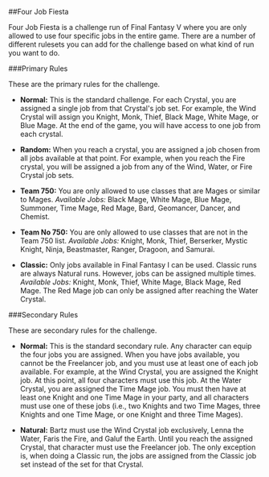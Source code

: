 ##Four Job Fiesta

Four Job Fiesta is a challenge run of Final Fantasy V where you are only allowed to use four specific jobs in the entire game. There are a number of different rulesets you can add for the challenge based on what kind of run you want to do.

###Primary Rules

These are the primary rules for the challenge.

* **Normal:** This is the standard challenge. For each Crystal, you are assigned a single job from that Crystal's job set. For example, the Wind Crystal will assign you Knight, Monk, Thief, Black Mage, White Mage, or Blue Mage. At the end of the game, you will have access to one job from each crystal.

* **Random:** When you reach a crystal, you are assigned a job chosen from all jobs available at that point. For example, when you reach the Fire crystal, you will be assigned a job from any of the Wind, Water, or Fire Crystal job sets.

* **Team 750:** You are only allowed to use classes that are Mages or similar to Mages. _Available Jobs:_ Black Mage, White Mage, Blue Mage, Summoner, Time Mage, Red Mage, Bard, Geomancer, Dancer, and Chemist.

* **Team No 750:** You are only allowed to use classes that are not in the Team 750 list.  _Available Jobs:_ Knight, Monk, Thief, Berserker, Mystic Knight, Ninja, Beastmaster, Ranger, Dragoon, and Samurai.

* **Classic:** Only jobs available in Final Fantasy I can be used.  Classic runs are always Natural runs. However, jobs can be assigned multiple times. _Available Jobs:_ Knight, Monk, Thief, White Mage, Black Mage, Red Mage. The Red Mage job can only be assigned after reaching the Water Crystal.

###Secondary Rules

These are secondary rules for the challenge.

* **Normal:** This is the standard secondary rule. Any character can equip the four jobs you are assigned. When you have jobs available, you cannot be the Freelancer job, and you must use at least one of each job available. For example, at the Wind Crystal, you are assigned the Knight job. At this point, all four characters must use this job. At the Water Crystal, you are assigned the Time Mage job. You must then have at least one Knight and one Time Mage in your party, and all characters must use one of these jobs (i.e., two Knights and two Time Mages, three Knights and one Time Mage, or one Knight and three Time Mages).

* **Natural:** Bartz must use the Wind Crystal job exclusively, Lenna the Water, Faris the Fire, and Galuf the Earth. Until you reach the assigned Crystal, that character must use the Freelancer job. The only exception is, when doing a Classic run, the jobs are assigned from the Classic job set instead of the set for that Crystal.
